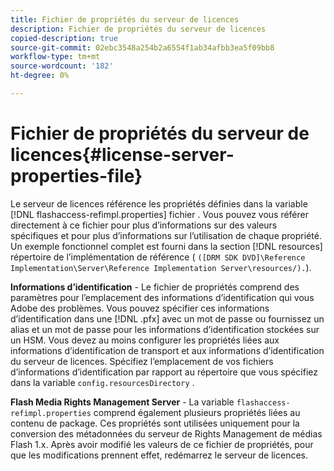 ```yaml
---
title: Fichier de propriétés du serveur de licences
description: Fichier de propriétés du serveur de licences
copied-description: true
source-git-commit: 02ebc3548a254b2a6554f1ab34afbb3ea5f09bb8
workflow-type: tm+mt
source-wordcount: '182'
ht-degree: 0%

---
```


# Fichier de propriétés du serveur de licences{#license-server-properties-file}

Le serveur de licences référence les propriétés définies dans la variable [!DNL flashaccess-refimpl.properties] fichier . Vous pouvez vous référer directement à ce fichier pour plus d’informations sur des valeurs spécifiques et pour plus d’informations sur l’utilisation de chaque propriété. Un exemple fonctionnel complet est fourni dans la section [!DNL resources] répertoire de l’implémentation de référence ( `([DRM SDK DVD]\Reference Implementation\Server\Reference Implementation Server\resources/).`).

**Informations d’identification** - Le fichier de propriétés comprend des paramètres pour l’emplacement des informations d’identification qui vous Adobe des problèmes. Vous pouvez spécifier ces informations d’identification dans une [!DNL .pfx] avec un mot de passe ou fournissez un alias et un mot de passe pour les informations d’identification stockées sur un HSM. Vous devez au moins configurer les propriétés liées aux informations d’identification de transport et aux informations d’identification du serveur de licences. Spécifiez l’emplacement de vos fichiers d’informations d’identification par rapport au répertoire que vous spécifiez dans la variable `config.resourcesDirectory` .

**Flash Media Rights Management Server** - La variable `flashaccess-refimpl.properties` comprend également plusieurs propriétés liées au contenu de package. Ces propriétés sont utilisées uniquement pour la conversion des métadonnées du serveur de Rights Management de médias Flash 1.x. Après avoir modifié les valeurs de ce fichier de propriétés, pour que les modifications prennent effet, redémarrez le serveur de licences.
